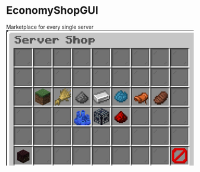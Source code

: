 # EconomyShopGUI
Marketplace for every single server
![Server Marketplace](/Screenshots/MainMenu.png "Server Main Menu")

